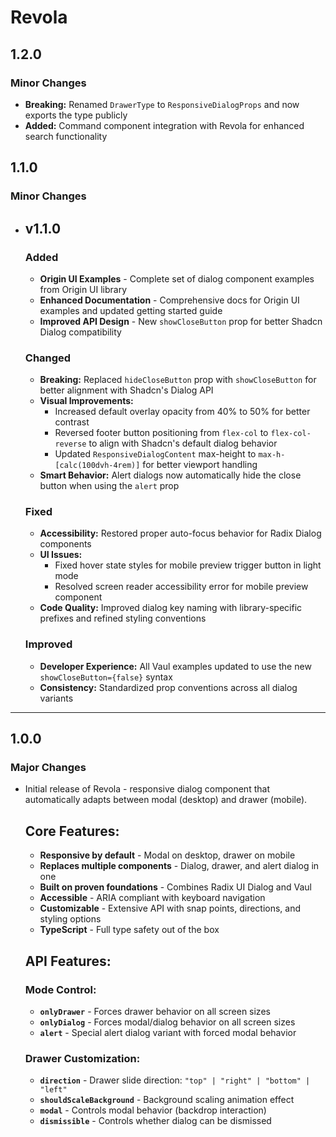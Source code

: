 # Revola

## 1.2.0

### Minor Changes

- **Breaking:** Renamed `DrawerType` to `ResponsiveDialogProps` and now exports the type publicly
- **Added:** Command component integration with Revola for enhanced search functionality

## 1.1.0

### Minor Changes

- ## v1.1.0

  ### Added

  - **Origin UI Examples** - Complete set of dialog component examples from Origin UI library
  - **Enhanced Documentation** - Comprehensive docs for Origin UI examples and updated getting started guide
  - **Improved API Design** - New `showCloseButton` prop for better Shadcn Dialog compatibility

  ### Changed

  - **Breaking:** Replaced `hideCloseButton` prop with `showCloseButton` for better alignment with Shadcn's Dialog API
  - **Visual Improvements:**
    - Increased default overlay opacity from 40% to 50% for better contrast
    - Reversed footer button positioning from `flex-col` to `flex-col-reverse` to align with Shadcn's default dialog behavior
    - Updated `ResponsiveDialogContent` max-height to `max-h-[calc(100dvh-4rem)]` for better viewport handling
  - **Smart Behavior:** Alert dialogs now automatically hide the close button when using the `alert` prop

  ### Fixed

  - **Accessibility:** Restored proper auto-focus behavior for Radix Dialog components
  - **UI Issues:**
    - Fixed hover state styles for mobile preview trigger button in light mode
    - Resolved screen reader accessibility error for mobile preview component
  - **Code Quality:** Improved dialog key naming with library-specific prefixes and refined styling conventions

  ### Improved

  - **Developer Experience:** All Vaul examples updated to use the new `showCloseButton={false}` syntax
  - **Consistency:** Standardized prop conventions across all dialog variants

---

## 1.0.0

### Major Changes

- Initial release of Revola - responsive dialog component that automatically adapts between modal (desktop) and drawer (mobile).

  ## Core Features:

  - **Responsive by default** - Modal on desktop, drawer on mobile
  - **Replaces multiple components** - Dialog, drawer, and alert dialog in one
  - **Built on proven foundations** - Combines Radix UI Dialog and Vaul
  - **Accessible** - ARIA compliant with keyboard navigation
  - **Customizable** - Extensive API with snap points, directions, and styling options
  - **TypeScript** - Full type safety out of the box

  ## API Features:

  ### Mode Control:

  - **`onlyDrawer`** - Forces drawer behavior on all screen sizes
  - **`onlyDialog`** - Forces modal/dialog behavior on all screen sizes
  - **`alert`** - Special alert dialog variant with forced modal behavior

  ### Drawer Customization:

  - **`direction`** - Drawer slide direction: `"top" | "right" | "bottom" | "left"`
  - **`shouldScaleBackground`** - Background scaling animation effect
  - **`modal`** - Controls modal behavior (backdrop interaction)
  - **`dismissible`** - Controls whether dialog can be dismissed

